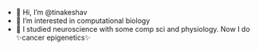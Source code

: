 - 👋 Hi, I’m @tinakeshav
- 👀 I’m interested in computational biology
- 🌱 I studied neuroscience with some comp sci and physiology. Now I do ✨cancer epigenetics✨ 



